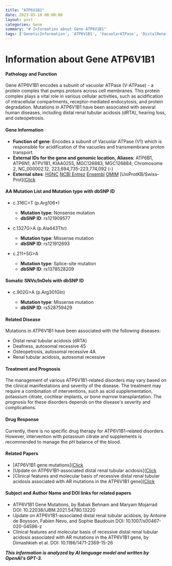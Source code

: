 ```yaml
---
title: "ATP6V1B1"
date: 2023-05-10 00:00:00
layout: post
categories: Gene
summary: "# Information about Gene ATP6V1B1"
tags: ['GeneticInformation', 'ATP6V1B1', 'VacuolarATPase', 'DistalRenalTubularAcidosis', 'Deafness', 'Osteopetrosis', 'Mutation', 'Treatment']
---
```


# Information about Gene ATP6V1B1

#### Pathology and Function 

Gene ATP6V1B1 encodes a subunit of vacuolar ATPase (V-ATPase) - a protein complex that pumps protons across cell membranes. This protein complex plays a vital role in various cellular activities, such as acidification of intracellular compartments, receptor-mediated endocytosis, and protein degradation. Mutations in ATP6V1B1 have been associated with several human diseases, including distal renal tubular acidosis (dRTA), hearing loss, and osteopetrosis.

#### Gene Information 

- **Function of gene**: Encodes a subunit of Vacuolar ATPase (V1) which is responsible for acidification of the vacuoles and transmembrane proton transport.
- **External IDs for the gene and genomic location, Aliases**: ATP6B1, ATP6N1, ATPV1B1, KIAA0255, MGC126883, MGC126884; Chromosome 2, NC_000002.12, 223,694,735-223,774,092 (-)
- **External sites**: [HGNC]([Click](https://www.genenames.org/data/gene-symbol-report/#!/hgnc_id/HGNC:799),) [NCBI Entrez]([Click](https://www.ncbi.nlm.nih.gov/gene/525),)  [Ensembl]([Click](https://www.ensembl.org/Homo_sapiens/Gene/Summary?db=core;g=ENSG00000114486;r=2:223694735-223774092),) [OMIM]([Click](https://www.omim.org/entry/192132),) [UniProtKB/Swiss-Prot]([Click](https://www.uniprot.org/uniprot/P15313)

#### AA Mutation List and Mutation type with dbSNP ID

- c.316C>T (p.Arg106*)
    
    - **Mutation type**: Nonsense mutation 
    - **dbSNP ID**: rs121909577

- c.1327G>A (p.Ala443Thr)

    - **Mutation type**: Missense mutation 
    - **dbSNP ID**: rs121912693

- c.211+5G>A 

    - **Mutation type**: Splice-site mutation 
    - **dbSNP ID**: rs1378528209

#### Somatic SNVs/InDels with dbSNP ID

- c.902G>A (p.Arg301Gln)

    - **Mutation type**: Missense mutation 
    - **dbSNP ID**: rs528759429

#### Related Disease

Mutations in ATP6V1B1 have been associated with the following diseases:
- Distal renal tubular acidosis (dRTA)
- Deafness, autosomal recessive 45
- Osteopetrosis, autosomal recessive 4A
- Renal tubular acidosis, autosomal recessive

#### Treatment and Prognosis

The management of various ATP6V1B1-related disorders may vary based on the clinical manifestations and severity of the disease. The treatment may require a combination of interventions, such as acid supplementation, potassium citrate, cochlear implants, or bone marrow transplantation. The prognosis for these disorders depends on the disease's severity and complications.

#### Drug Response

Currently, there is no specific drug therapy for ATP6V1B1-related disorders. However, intervention with potassium citrate and supplements is recommended to manage the pH balance of the blood.

#### Related Papers

- [ATP6V1B1 gene mutations]([Click](https://www.ncbi.nlm.nih.gov/pmc/articles/PMC7388867/)
- [Update on ATP6V1B1-associated distal renal tubular acidosis]([Click](https://www.ncbi.nlm.nih.gov/pmc/articles/PMC7266285/)
- [Clinical features and molecular basis of recessive distal renal tubular acidosis associated with AR mutations in the ATP6V1B1 gene]([Click](https://bmcnephrol.biomedcentral.com/articles/10.1186/1471-2369-15-26) 

#### Subject and Author Name and DOI links for related papers

- ATP6V1B1 Gene Mutations, by Babak Behnam and Maryam Mojarrad
DOI: 10.22038/IJBM.2021.54780.13220
- Update on ATP6V1B1-associated distal renal tubular acidosis, by Antoine de Boysson, Fabien Nevo, and Sophie Baudouin
DOI: 10.1007/s00467-020-04596-z
- Clinical features and molecular basis of recessive distal renal tubular acidosis associated with AR mutations in the ATP6V1B1 gene, by Dimashkieh et al.
DOI: 10.1186/1471-2369-15-26

**_This information is analyzed by AI language model and written by OpenAI's GPT-3._**